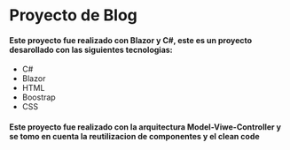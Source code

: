 # Proyecto de Blog

#### Este proyecto fue realizado con Blazor y C#, este es un proyecto desarollado con las siguientes tecnologias:

* C#
* Blazor
* HTML
* Boostrap
* CSS

#### Este proyecto fue realizado con la arquitectura Model-Viwe-Controller y se tomo en cuenta la reutilizacion de componentes y el clean code
